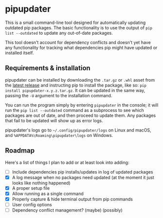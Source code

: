# pipupdater

This is a small command-line tool designed for automatically updating outdated pip packages. The basic functionality is to use the output of `pip list --outdated` to update any out-of-date packages.

This tool doesn't account for dependency conflicts and doesn't yet have any functionality for tracking what dependencies pip might have updated or installed itself.

## Requirements & installation

pipupdater can be installed by downloading the `.tar.gz` or `.whl` asset from the [latest release](https://github.com/MollyMaclachlan/pipupdater/releases) and instructing pip to install the package, like so: `pip install pipupdater-x.y.z.tar.gz`. It can be updated in the same way, passing the `-U` argument to the installation command.

You can run the program simply by entering `pipupdater` in the console; it will run the `pip list --outdated` command as a subprocess to see which packages are out of date, and then proceed to update them. Any packages that fail to be updated will show up as error logs.

pipupdater's logs go to `~/.config/pipupdater/logs` on Linux and macOS, and `%APPDATA%\Roaming\pipupdater\logs` on Windows.

## Roadmap

Here's a list of things I plan to add or at least look into adding:

- [ ] Include dependencies pip installs/updates in log of updated packages
- [x] A log message when no packages need updated (at the moment it just looks like nothing happened)
- [x] A proper setup file
- [x] Allow running as a single command
- [x] Properly capture & hide terminal output from pip commands
- [ ] User config options
- [ ] Dependency conflict management? (maybe) (possibly)
